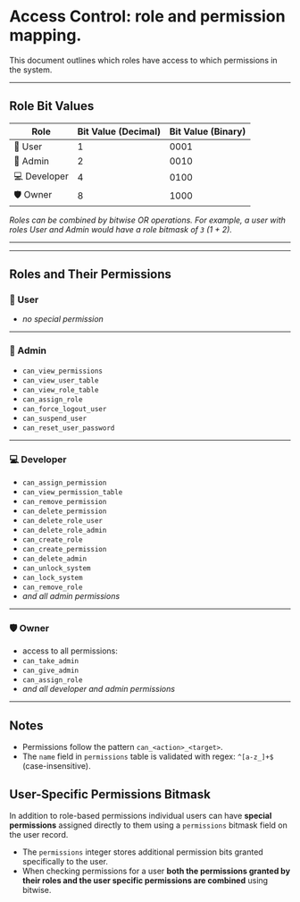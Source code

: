 # Access Control: role and permission mapping.

This document outlines which roles have access to which permissions in the system.

---

## Role Bit Values

| Role        | Bit Value (Decimal) | Bit Value (Binary) |
|-------------|---------------------|--------------------|
| 👤 User      | 1                   | 0001               |
| 👥 Admin     | 2                   | 0010               |
| 💻 Developer | 4                   | 0100               |
| 🛡 Owner     | 8                   | 1000               |

*Roles can be combined by bitwise OR operations. For example, a user with roles User and Admin would have a role bitmask of `3` (1 + 2).*

---
---

## Roles and Their Permissions

### 👤 User
- _no special permission_

---

### 👥 Admin
- `can_view_permissions`
- `can_view_user_table`
- `can_view_role_table`
- `can_assign_role`
- `can_force_logout_user`
- `can_suspend_user`
- `can_reset_user_password`

---

### 💻 Developer
- `can_assign_permission`
- `can_view_permission_table`
- `can_remove_permission`
- `can_delete_permission`
- `can_delete_role_user`
- `can_delete_role_admin`
- `can_create_role`
- `can_create_permission`
- `can_delete_admin`
- `can_unlock_system`
- `can_lock_system`
- `can_remove_role`
- _and all admin permissions_
---

### 🛡 Owner
- access to all permissions:
- `can_take_admin`
- `can_give_admin`
- `can_assign_role`
- _and all developer and admin permissions_

---

## Notes

- Permissions follow the pattern `can_<action>_<target>`.
- The `name` field in `permissions` table is validated with regex: `^[a-z_]+$` (case-insensitive).

## User-Specific Permissions Bitmask

In addition to role-based permissions individual users can have **special permissions** assigned directly to them using a `permissions` bitmask field on the user record.

- The `permissions` integer stores additional permission bits granted specifically to the user.
- When checking permissions for a user **both the permissions granted by their roles and the user specific permissions are combined** using bitwise.